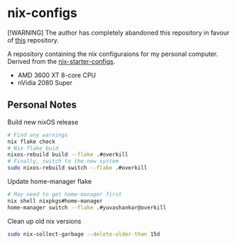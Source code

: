 # nix-configs

[!WARNING]
The author has completely abandoned this repository in favour of [this](https://codeberg.org/yuvashankar/nix-config) repository.


A repository containing the nix configuraions for my personal computer. Derived from the [nix-starter-configs](https://github.com/Misterio77/nix-starter-configs).

* AMD 3600 XT 8-core CPU
* nVidia 2080 Super

## Personal Notes

Build new nixOS release

```bash
# Find any warnings
nix flake check
# Nix flake buid
nixos-rebuild build --flake .#overkill
# Finally, switch to the new system
sudo nixos-rebuild switch --flake .#overkill
```

Update home-manager flake

```bash
# May need to get home-manager first
nix shell nixpkgs#home-manager
home-manager switch --flake .#yuvashankar@overkill
```

Clean up old nix versions

```bash
sudo nix-collect-garbage --delete-older-than 15d
```
